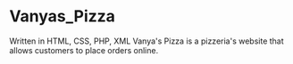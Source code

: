 # Vanyas_Pizza
 Written in HTML, CSS, PHP, XML Vanya's Pizza is a pizzeria's website that allows customers to place orders online.
